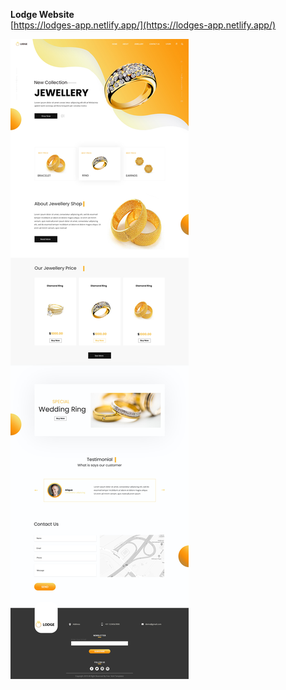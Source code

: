 **Lodge Website**  
    [https://lodges-app.netlify.app/](https://lodges-app.netlify.app/)

![Alt Text](https://github.com/faisalnawaz89/Machine-Test/blob/master/mockups/lodge.jpg)

